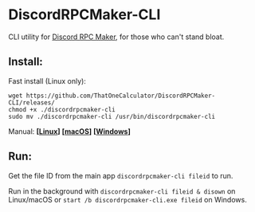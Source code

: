 # DiscordRPCMaker-CLI
CLI utility for [Discord RPC Maker](https://drpcm.t1c.dev), for those who can't stand bloat.

## Install:
Fast install (Linux only):
```
wget https://github.com/ThatOneCalculator/DiscordRPCMaker-CLI/releases/ 
chmod +x ./discordrpcmaker-cli
sudo mv ./discordrpcmaker-cli /usr/bin/discordrpcmaker-cli
```

Manual:
**[[Linux]()]
[[macOS]()]
[[Windows]()]**

## Run:
Get the file ID from the main app
`discordrpcmaker-cli fileid` to run.

Run in the background with `discordrpcmaker-cli fileid & disown` on Linux/macOS or `start /b discordrpcmaker-cli.exe fileid` on Windows.

